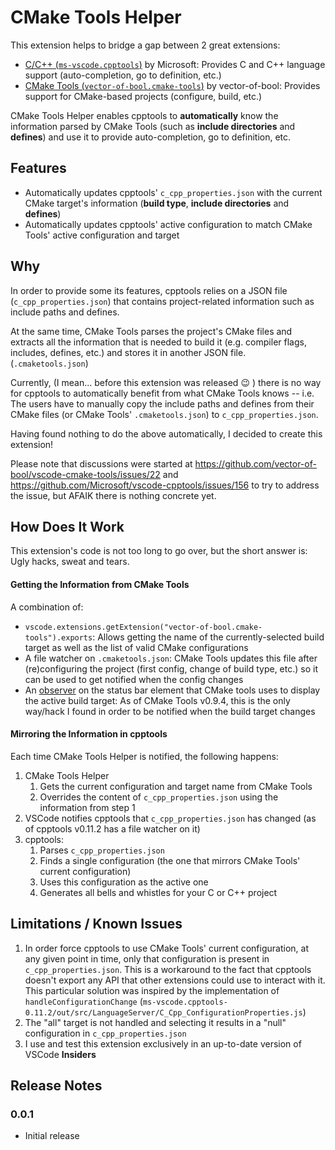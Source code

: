 # CMake Tools Helper

This extension helps to bridge a gap between 2 great extensions:

* [C/C++ (`ms-vscode.cpptools`)](https://marketplace.visualstudio.com/items?itemName=ms-vscode.cpptools) by Microsoft: Provides C and C++ language support (auto-completion, go to definition, etc.)
* [CMake Tools (`vector-of-bool.cmake-tools`)](https://marketplace.visualstudio.com/items?itemName=vector-of-bool.cmake-tools) by vector-of-bool: Provides support for CMake-based projects (configure, build, etc.)

CMake Tools Helper enables cpptools to **automatically** know the information parsed by CMake Tools (such as **include directories** and **defines**) and use it to provide auto-completion, go to definition, etc.

## Features

* Automatically updates cpptools' `c_cpp_properties.json` with the current CMake target's information (**build type**, **include directories** and **defines**)
* Automatically updates cpptools' active configuration to match CMake Tools' active configuration and target

## Why

In order to provide some its features, cpptools relies on a JSON file (`c_cpp_properties.json`) that contains project-related information such as include paths and defines.

At the same time, CMake Tools parses the project's CMake files and extracts all the information that is needed to build it (e.g. compiler flags, includes, defines, etc.) and stores it in another JSON file. (`.cmaketools.json`)

Currently, (I mean... before this extension was released :wink: ) there is no way for cpptools to automatically benefit from what CMake Tools knows -- i.e. The users have to manually copy the include paths and defines from their CMake files (or CMake Tools' `.cmaketools.json`) to `c_cpp_properties.json`.

Having found nothing to do the above automatically, I decided to create this extension!

Please note that discussions were started at https://github.com/vector-of-bool/vscode-cmake-tools/issues/22 and https://github.com/Microsoft/vscode-cpptools/issues/156 to try to address the issue, but AFAIK there is nothing concrete yet.


## How Does It Work

This extension's code is not too long to go over, but the short answer is: Ugly hacks, sweat and tears.

#### Getting the Information from CMake Tools

A combination of:

* `vscode.extensions.getExtension("vector-of-bool.cmake-tools").exports`: Allows getting the name of the currently-selected build target as well as the list of valid CMake configurations
* A file watcher on `.cmaketools.json`: CMake Tools updates this file after (re)configuring the project (first config, change of build type, etc.) so it can be used to get notified when the config changes
* An [observer](https://www.npmjs.com/package/proxy-observe) on the status bar element that CMake tools uses to display the active build target: As of CMake Tools v0.9.4, this is the only way/hack I found in order to be notified when the build target changes

#### Mirroring the Information in cpptools

Each time CMake Tools Helper is notified, the following happens:

1. CMake Tools Helper
    1. Gets the current configuration and target name from CMake Tools
    2. Overrides the content of `c_cpp_properties.json` using the information from step 1
1. VSCode notifies cpptools that `c_cpp_properties.json` has changed (as of cpptools v0.11.2 has a file watcher on it)
1. cpptools:
    1. Parses `c_cpp_properties.json`
    1. Finds a single configuration (the one that mirrors CMake Tools' current configuration)
    1. Uses this configuration as the active one
    1. Generates all bells and whistles for your C or C++ project

## Limitations / Known Issues

1. In order force cpptools to use CMake Tools' current configuration, at any given point in time, only that configuration is present in `c_cpp_properties.json`. This is a workaround to the fact that cpptools doesn't export any API that other extensions could use to interact with it. This particular solution was inspired by the implementation of `handleConfigurationChange` (`ms-vscode.cpptools-0.11.2/out/src/LanguageServer/C_Cpp_ConfigurationProperties.js`)
1. The "all" target is not handled and selecting it results in a "null" configuration in `c_cpp_properties.json`
1. I use and test this extension exclusively in an up-to-date version of VSCode **Insiders**

## Release Notes

### 0.0.1

* Initial release
